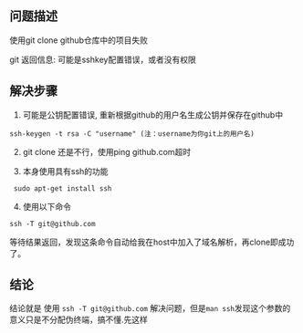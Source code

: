 ## 问题描述

使用git clone github仓库中的项目失败

git 返回信息: 可能是sshkey配置错误，或者没有权限

## 解决步骤

1.  可能是公钥配置错误, 重新根据github的用户名生成公钥并保存在github中

```shell
ssh-keygen -t rsa -C "username" (注：username为你git上的用户名)
```

2. git clone 还是不行，使用ping github.com超时

3.  本身使用具有ssh的功能
   
   ```
    sudo apt-get install ssh
   ```

4. 使用以下命令
```
ssh -T git@github.com
```

等待结果返回，发现这条命令自动给我在host中加入了域名解析，再clone即成功了。

## 结论

结论就是 使用 `ssh -T git@github.com` 解决问题，但是`man ssh`发现这个参数的意义只是不分配伪终端，搞不懂.先这样
